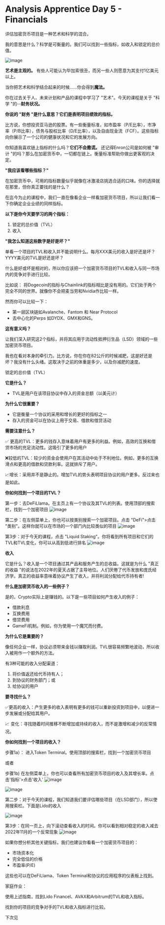 # Analysis Apprentice Day 5 - Financials

评估加密货币项目是一种艺术和科学的混合。

我的意思是什么？科学是可衡量的。我们可以找到一些指标，如收入和锁定的总价值。

![image](https://github.com/HeliosLz/Project-Analysis/assets/131566676/cc95b457-6c15-45ec-8347-b0f84405e9bd)

**艺术是主观的。** 有些人可能认为毕加索很丑，而另一些人则愿意为其支付1亿美元以上。

当你把艺术和科学结合起来的时候......你会得到**魔法。**

你在过去关于人、未来计划和产品的课程中学习了 "艺术"。今天的课程是关于 "科学 "的--**财务状况。**

**你说的 "财务 "是什么意思？它们是表明项目绩效的指标。**

比方说，你想投资亚马逊的股票。有一些衡量标准，如市盈率（P/E比率），市净率（P/B比率），债务与股权比率（D/E比率），以及自由现金流（FCF）。这些指标向你展示了一个公司的健康状况和它的发展方向。

你知道我喜欢链上指标的什么吗？**它们不会撒谎。** 还记得Enron公司是如何被 "审计 "的吗？那么在加密货币中，一切都在链上。衡量标准帮助你做出更客观的决定。

**"我应该看哪些指标？"**

在加密货币中，可用的指标数量似乎就像在冰激凌店挑选合适的口味。你的选择就在那里，但你真正要找的是什么？

在迄今为止的课程中，我们一直在像看企业一样看加密货币项目，所以让我们看一下你确定企业业绩的同样指标。

**以下是你今天要学习的两个指标：**

1. 锁定的总价值（TVL）
2. 收入

**"我怎么知道这些数字是好是坏？"**

单看一个项目的TVL和收入并不能说明什么。每月XXX美元的收入是好还是坏？YYYY美元的TVL是好还是坏？

什么是好或坏是相对的，所以你应该把一个加密货币项目的TVL和收入与同一市场内的竞争对手进行比较。

比如说： 将Dogecoin的指标与Chainlink的指标相比是没有用的。它们处于两个完全不同的世界。就像你不会把麦当劳和Nvidia作比较一样。

然而你可以比较一下：

- 第一层区块链如Avalanche、Fantom 和 Near Protocol
- 去中心化的Perps 如DYDX、GMX和GNS。

**这有意义吗？**

让我们深入研究这2个指标，并将其应用于流动性抵押衍生品（LSD）领域的一些加密货币项目。

我也在看对本身的牵引力。比方说，你在你在82公斤的时候减肥，这是好还是坏？我没有什么头绪。这取决于之前的体重是多少，以及你减肥的速度。

锁定的总价值（TVL）

**它是什么？**

- TVL是用户在该项目协议中存入的资金总额（以美元计）

**为什么它很重要？**

- 它是衡量一个协议的采用和增长的更好的指标之一
- 存入的资金可以在协议上用于交易、借款和借贷活动

**需要注意什么？**

✅ 更高的TVL：更多的钱存入意味着用户有更多的利益。例如，高效的互换和借贷市场的充足流动性。这吸引了更多的用户

❌较低的TVL：较少的资金会使用户在其活动中处于不利地位。例如，更多的互换滑点和更高的借款和贷款利率。这就排斥了用户。

📈增长：采用并不是静止的。增加TVL的势头表明项目协议的用户更多。反过来也是如此。

**你如何找到一个项目的TVL？**

第一步：去DeFiLlama。在主页上有一个协议及其TVL的列表。使用顶部的搜索栏，找到一个加密项目
![image](https://github.com/HeliosLz/Project-Analysis/assets/131566676/f05e5d81-c4e4-44cd-be6c-adb816a4157f)

第二步：在左侧菜单上，你也可以按类别搜索一个加密项目。点击 "DeFi">点击 "类别"。这样你就可以在市场的一个部门内比较类似的项目
![image](https://github.com/HeliosLz/Project-Analysis/assets/131566676/8e1963b0-0d41-4c7b-9ad0-e38d676f13e2)

第3步：对于今天的课程，点击 "Liquid Staking"。你将看到所有项目和它们的TVL和TVL变化，你可以从高到低进行排名
![image](https://github.com/HeliosLz/Project-Analysis/assets/131566676/b09bbdf6-1213-4c37-960c-0b92cebff438)

**收入**

它是什么？收入是一个项目通过其产品和服务产生的总收益。这就是为什么 "真正的收益 "的说法在2022年的夏天占据了主导地位。人们厌倦了代币发放和庞氏经济学。真正的收益率意味着协议产生了收入，并将利润分配给代币持有者!

**什么是加密货币收入的一些例子？**

是的，Crypto实际上是赚钱的。以下是一些项目如何产生收入的例子：

- 借款利息
- 互换费用
- 借贷费用
- GameFi机制。例如，你为使用一个魔咒而付费。

**为什么它是重要的？**

像任何企业一样，协议必须带来金钱以赚取利润。TVL很容易频繁地波动，所以收入被用作一个额外的方法。

有3种可能的收入分配渠道：

1. 将价值返还给代币持有人；
2. 到协议的财务部门；或
3. 给协议的用户

**要寻找什么？**

✅更高的收入：产生更多的收入表明有更多的钱可以重新投资到项目中，以便进一步发展或分配给其用户。

📈 变化：寻找随着时间推移不断增加或持续的收入，而不是激增和减少的反常情况。

**你如何找到一个项目的收入？**

步骤1a）： 进入Token Terminal。使用顶部的搜索栏，找到一个加密货币项目

或者

步骤1b) 在左侧菜单上，你也可以查看所有加密货币项目的收入及其增长率。点击'指标'>点击'收入'
![image](https://github.com/HeliosLz/Project-Analysis/assets/131566676/0bf732c7-078b-4403-b990-d62640a9d35f)

![image](https://github.com/HeliosLz/Project-Analysis/assets/131566676/52dc2f2e-869a-4266-99a5-5f88d0ee2b9a)

第二步：对于今天的课程，我们知道我们要评估哪些项目（在LSD部门），所以使用搜索栏。下面是Lido的收入

![image](https://github.com/HeliosLz/Project-Analysis/assets/131566676/de311793-f89b-41d7-9701-29895b0ef386)

第3步：在同一页上，向下滚动查看收入的时间。你可以看到相对稳定的收入减去2022年11月的一个反常现象
![image](https://github.com/HeliosLz/Project-Analysis/assets/131566676/d6a0f023-42d9-4e81-9e52-78d252054620)

如果你想分析其他关键指标，我们也建议你看看一个加密货币项目的：

- 市场资本化
- 完全低估的价格
- 市盈率(P/E)

这些也可以在DeFiLlama、Token Terminal和协议的应用程序的仪表板上找到。

家庭作业：

使用上述指南，找到Lido Financel、AVAX和Arbitrum的TVL和收入指标。

找到你的项目的竞争对手的TVL和收入指标进行比较。

下次见
